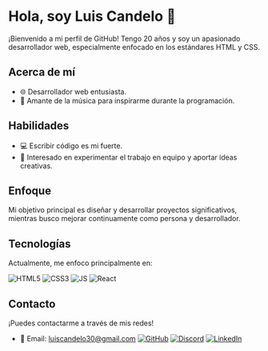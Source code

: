 # Hola, soy Luis Candelo 👋

¡Bienvenido a mi perfil de GitHub! Tengo 20 años y soy un apasionado desarrollador web, especialmente enfocado en los estándares HTML y CSS.

## Acerca de mí

- 🌐 Desarrollador web entusiasta.
- 🎵 Amante de la música para inspirarme durante la programación.

## Habilidades

- 💻 Escribir código es mi fuerte.
- 🤝 Interesado en experimentar el trabajo en equipo y aportar ideas creativas.

## Enfoque

Mi objetivo principal es diseñar y desarrollar proyectos significativos, mientras busco mejorar continuamente como persona y desarrollador.

## Tecnologías

Actualmente, me enfoco principalmente en:

![HTML5](https://img.shields.io/badge/HTML5-E34F26?style=for-the-badge&logo=html5&logoColor=white) ![CSS3](https://img.shields.io/badge/CSS3-1572B6?style=for-the-badge&logo=css3&logoColor=white) ![JS](https://img.shields.io/badge/JS-F7DF1E?style=for-the-badge&logo=javascript&logoColor=black)
![React](https://img.shields.io/badge/React-61DAFB?style=for-the-badge&logo=react&logoColor=white) 
## Contacto

¡Puedes contactarme a través de mis redes!

- 📧 Email: [luiscandelo30@gmail.com](mailto:luiscandelo30@gmail.com)
[![GitHub](https://img.shields.io/badge/-GitHub-181717?style=flat&logo=GitHub&logoColor=white)](https://github.com/Candelo30) [![Discord](https://img.shields.io/badge/-Discord-7289DA?style=flat&logo=Discord&logoColor=white)](https://discord.com/users/933515593863295067)
[![LinkedIn](https://img.shields.io/badge/-LinkedIn-blue?style=flat&logo=Linkedin&logoColor=white)](https://www.linkedin.com/in/luis-eduardo-c-6015131ab/)

